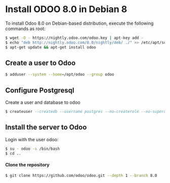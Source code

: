 # Install ODOO 8.0  in Debian 8

To install Odoo 8.0 on Debian-based distribution, execute the following commands as root:

```bash
$ wget -O - https://nightly.odoo.com/odoo.key | apt-key add -
$ echo "deb http://nightly.odoo.com/8.0/nightly/deb/ ./" >> /etc/apt/sources.list
$ apt-get update && apt-get install odoo
```

## Create a user to Odoo

```bash
$ adduser --system --home=/opt/odoo --group odoo
```

## Configure Postgresql

Create a user and database to odoo
 
```sql
$ createuser --createdb --username postgres --no-createrole --no-superuser --pwprompt odoo
```

## Install the server to Odoo

Login with the user odoo:

```bash
$ su - odoo -s /bin/bash 
$ cd ..
```

#### Clone the repository

```bash
$ git clone https://github.com/odoo/odoo.git --depth 1 --branch 8.0
```



```

```

```

```

